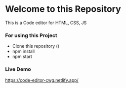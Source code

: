 # Welcome to this Repository

This is a Code editor for HTML, CSS, JS

### For using this Project
- Clone this repository ()
- npm install
- npm start


### Live Demo 

https://code-editor-cwg.netlify.app/

